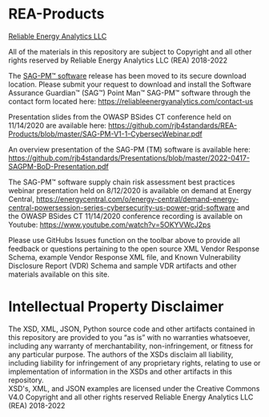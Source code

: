 # REA-Products
<a href="https://reliableenergyanalytics.com/">Reliable Energy Analytics LLC</a>

All of the materials in this repository are subject to Copyright and all other rights reserved by Reliable Energy Analytics LLC (REA) 2018-2022

The <a href="https://reliableenergyanalytics.com/products">SAG-PM™ software</a> release has been moved to its secure download location. Please submit your request to download and install the Software Assurance Guardian™ (SAG™) Point Man™ SAG-PM™ software through the contact form located here: 
https://reliableenergyanalytics.com/contact-us

Presentation slides from the OWASP BSides CT conference held on 11/14/2020 are available here: 
https://github.com/rjb4standards/REA-Products/blob/master/SAG-PM-V1-1-CybersecWebinar.pdf 

An overview presentation of the SAG-PM (TM) software is available here:
https://github.com/rjb4standards/Presentations/blob/master/2022-0417-SAGPM-BoD-Presentation.pdf 

The SAG-PM™  software supply chain risk assessment best practices webinar presentation held on 8/12/2020 is available on demand at Energy Central, https://energycentral.com/o/energy-central/demand-energy-central-powersession-series-cybersecurity-us-power-grid-software and the OWASP BSides CT 11/14/2020 conference recording is available on Youtube: https://www.youtube.com/watch?v=5OKYVWcJ2ps 

Please use GitHubs Issues function on the toolbar above to provide all feedback or questions pertaining to the open source XML Vendor Response Schema, example Vendor Response XML file, and Known Vulnerability Disclosure Report (VDR) Schema and sample VDR artifacts and other materials available on this site.

<h1> Intellectual Property Disclaimer</h1>
<p>
The XSD, XML, JSON, Python source code and other artifacts contained in this repository are provided to you “as is” with no warranties whatsoever, including any warranty of merchantability, non-infringement, or fitness for any particular purpose. The authors of the XSDs disclaim all liability, including liability for infringement of any proprietary rights, relating to use or implementation of information in the XSDs and other artifacts in this repository.<br>
XSD's, XML, and JSON examples are licensed under the Creative Commons V4.0 
Copyright and all other rights reserved Reliable Energy Analytics LLC (REA) 2018-2022
</p>
